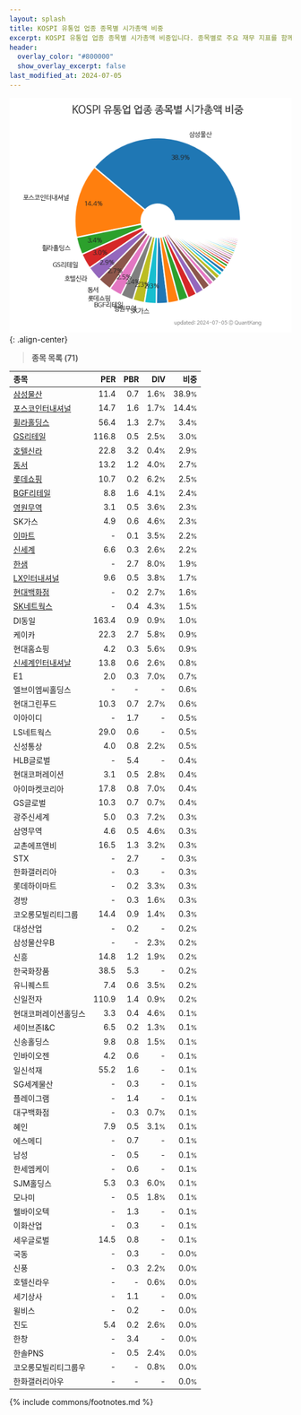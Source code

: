 ```yaml
---
layout: splash
title: KOSPI 유통업 업종 종목별 시가총액 비중
excerpt: KOSPI 유통업 업종 종목별 시가총액 비중입니다. 종목별로 주요 재무 지표를 함께 표시합니다.
header:
  overlay_color: "#800000"
  show_overlay_excerpt: false
last_modified_at: 2024-07-05
---
```



![KOSPI 유통업 업종 종목별 시가총액 비중](/stats/sector/images/kospi_업종_유통업_종목.png){: .align-center}


> **종목 목록 (71)**<a id="list"></a>

| **종목** | **PER** | **PBR** | **DIV** | **비중** |
| :------- | ------: | ------: | ------: | -------: |
| [삼성물산](/028260/) | 11.4 | 0.7 | 1.6<small>%</small> | 38.9<small>%</small> |
| [포스코인터내셔널](/047050/) | 14.7 | 1.6 | 1.7<small>%</small> | 14.4<small>%</small> |
| [휠라홀딩스](/081660/) | 56.4 | 1.3 | 2.7<small>%</small> | 3.4<small>%</small> |
| [GS리테일](/007070/) | 116.8 | 0.5 | 2.5<small>%</small> | 3.0<small>%</small> |
| [호텔신라](/008770/) | 22.8 | 3.2 | 0.4<small>%</small> | 2.9<small>%</small> |
| [동서](/026960/) | 13.2 | 1.2 | 4.0<small>%</small> | 2.7<small>%</small> |
| [롯데쇼핑](/023530/) | 10.7 | 0.2 | 6.2<small>%</small> | 2.5<small>%</small> |
| [BGF리테일](/282330/) | 8.8 | 1.6 | 4.1<small>%</small> | 2.4<small>%</small> |
| [영원무역](/111770/) | 3.1 | 0.5 | 3.6<small>%</small> | 2.3<small>%</small> |
| SK가스 | 4.9 | 0.6 | 4.6<small>%</small> | 2.3<small>%</small> |
| [이마트](/139480/) | - | 0.1 | 3.5<small>%</small> | 2.2<small>%</small> |
| [신세계](/004170/) | 6.6 | 0.3 | 2.6<small>%</small> | 2.2<small>%</small> |
| [한샘](/009240/) | - | 2.7 | 8.0<small>%</small> | 1.9<small>%</small> |
| [LX인터내셔널](/001120/) | 9.6 | 0.5 | 3.8<small>%</small> | 1.7<small>%</small> |
| [현대백화점](/069960/) | - | 0.2 | 2.7<small>%</small> | 1.6<small>%</small> |
| [SK네트웍스](/001740/) | - | 0.4 | 4.3<small>%</small> | 1.5<small>%</small> |
| DI동일 | 163.4 | 0.9 | 0.9<small>%</small> | 1.0<small>%</small> |
| 케이카 | 22.3 | 2.7 | 5.8<small>%</small> | 0.9<small>%</small> |
| 현대홈쇼핑 | 4.2 | 0.3 | 5.6<small>%</small> | 0.9<small>%</small> |
| [신세계인터내셔날](/031430/) | 13.8 | 0.6 | 2.6<small>%</small> | 0.8<small>%</small> |
| E1 | 2.0 | 0.3 | 7.0<small>%</small> | 0.7<small>%</small> |
| 엘브이엠씨홀딩스 | - | - | - | 0.6<small>%</small> |
| 현대그린푸드 | 10.3 | 0.7 | 2.7<small>%</small> | 0.6<small>%</small> |
| 이아이디 | - | 1.7 | - | 0.5<small>%</small> |
| LS네트웍스 | 29.0 | 0.6 | - | 0.5<small>%</small> |
| 신성통상 | 4.0 | 0.8 | 2.2<small>%</small> | 0.5<small>%</small> |
| HLB글로벌 | - | 5.4 | - | 0.4<small>%</small> |
| 현대코퍼레이션 | 3.1 | 0.5 | 2.8<small>%</small> | 0.4<small>%</small> |
| 아이마켓코리아 | 17.8 | 0.8 | 7.0<small>%</small> | 0.4<small>%</small> |
| GS글로벌 | 10.3 | 0.7 | 0.7<small>%</small> | 0.4<small>%</small> |
| 광주신세계 | 5.0 | 0.3 | 7.2<small>%</small> | 0.3<small>%</small> |
| 삼영무역 | 4.6 | 0.5 | 4.6<small>%</small> | 0.3<small>%</small> |
| 교촌에프앤비 | 16.5 | 1.3 | 3.2<small>%</small> | 0.3<small>%</small> |
| STX | - | 2.7 | - | 0.3<small>%</small> |
| 한화갤러리아 | - | 0.3 | - | 0.3<small>%</small> |
| 롯데하이마트 | - | 0.2 | 3.3<small>%</small> | 0.3<small>%</small> |
| 경방 | - | 0.3 | 1.6<small>%</small> | 0.3<small>%</small> |
| 코오롱모빌리티그룹 | 14.4 | 0.9 | 1.4<small>%</small> | 0.3<small>%</small> |
| 대성산업 | - | 0.2 | - | 0.2<small>%</small> |
| 삼성물산우B | - | - | 2.3<small>%</small> | 0.2<small>%</small> |
| 신흥 | 14.8 | 1.2 | 1.9<small>%</small> | 0.2<small>%</small> |
| 한국화장품 | 38.5 | 5.3 | - | 0.2<small>%</small> |
| 유니퀘스트 | 7.4 | 0.6 | 3.5<small>%</small> | 0.2<small>%</small> |
| 신일전자 | 110.9 | 1.4 | 0.9<small>%</small> | 0.2<small>%</small> |
| 현대코퍼레이션홀딩스 | 3.3 | 0.4 | 4.6<small>%</small> | 0.1<small>%</small> |
| 세이브존I&C | 6.5 | 0.2 | 1.3<small>%</small> | 0.1<small>%</small> |
| 신송홀딩스 | 9.8 | 0.8 | 1.5<small>%</small> | 0.1<small>%</small> |
| 인바이오젠 | 4.2 | 0.6 | - | 0.1<small>%</small> |
| 일신석재 | 55.2 | 1.6 | - | 0.1<small>%</small> |
| SG세계물산 | - | 0.3 | - | 0.1<small>%</small> |
| 플레이그램 | - | 1.4 | - | 0.1<small>%</small> |
| 대구백화점 | - | 0.3 | 0.7<small>%</small> | 0.1<small>%</small> |
| 혜인 | 7.9 | 0.5 | 3.1<small>%</small> | 0.1<small>%</small> |
| 에스메디 | - | 0.7 | - | 0.1<small>%</small> |
| 남성 | - | 0.5 | - | 0.1<small>%</small> |
| 한세엠케이 | - | 0.6 | - | 0.1<small>%</small> |
| SJM홀딩스 | 5.3 | 0.3 | 6.0<small>%</small> | 0.1<small>%</small> |
| 모나미 | - | 0.5 | 1.8<small>%</small> | 0.1<small>%</small> |
| 웰바이오텍 | - | 1.3 | - | 0.1<small>%</small> |
| 이화산업 | - | 0.3 | - | 0.1<small>%</small> |
| 세우글로벌 | 14.5 | 0.8 | - | 0.1<small>%</small> |
| 국동 | - | 0.3 | - | 0.0<small>%</small> |
| 신풍 | - | 0.3 | 2.2<small>%</small> | 0.0<small>%</small> |
| 호텔신라우 | - | - | 0.6<small>%</small> | 0.0<small>%</small> |
| 세기상사 | - | 1.1 | - | 0.0<small>%</small> |
| 윌비스 | - | 0.2 | - | 0.0<small>%</small> |
| 진도 | 5.4 | 0.2 | 2.6<small>%</small> | 0.0<small>%</small> |
| 한창 | - | 3.4 | - | 0.0<small>%</small> |
| 한솔PNS | - | 0.5 | 2.4<small>%</small> | 0.0<small>%</small> |
| 코오롱모빌리티그룹우 | - | - | 0.8<small>%</small> | 0.0<small>%</small> |
| 한화갤러리아우 | - | - | - | 0.0<small>%</small> |

{% include commons/footnotes.md %}